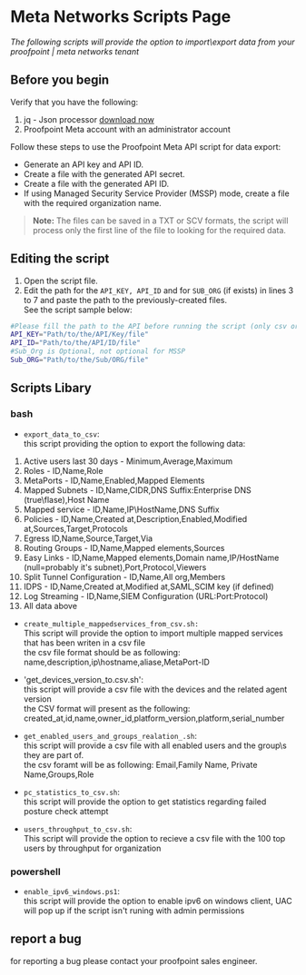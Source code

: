 # Meta Networks Scripts Page

*The following scripts will provide the option to import\export data from your proofpoint | meta networks tenant*

## Before you begin

Verify that you have the following:
1. jq - Json processor [download now]
2. Proofpoint Meta account with an administrator account

Follow these steps to use the Proofpoint Meta API script for data export:
* Generate an API key and API ID.
* Create a file with the generated API secret.
* Create a file with the generated API ID.
* If using Managed Security Service Provider (MSSP) mode, create a file with the required organization name.
> **Note:** The files can be saved in a TXT or SCV formats, the script will process only the first line of the file to looking for the required data.

## Editing the script

1. Open the script file.
2. Edit the path for the ```API_KEY, API_ID``` and for ```SUB_ORG``` (if exists) in lines 3 to 7 and paste the path to the previously-created files.<br/>
See the script sample below:
```bash
#Please fill the path to the API before running the script (only csv or txt file)
API_KEY="Path/to/the/API/Key/file"
API_ID="Path/to/the/API/ID/file"
#Sub_Org is Optional, not optional for MSSP
Sub_ORG="Path/to/the/Sub/ORG/file"
```

## Scripts Libary
### bash
- ```export_data_to_csv```:<br/>
this script providing the option to export the following data:<br/>
1. Active users last 30 days - Minimum,Average,Maximum<br/>
2. Roles - ID,Name,Role<br/>
3. MetaPorts - ID,Name,Enabled,Mapped Elements<br/>
4. Mapped Subnets - ID,Name,CIDR,DNS Suffix:Enterprise DNS (true\flase),Host Name<br/>
5. Mapped service - ID,Name,IP\HostName,DNS Suffix<br/>
6. Policies - ID,Name,Created at,Description,Enabled,Modified at,Sources,Target,Protocols<br/>
7. Egress ID,Name,Source,Target,Via<br/>
8. Routing Groups - ID,Name,Mapped elements,Sources<br/>
9. Easy Links - ID,Name,Mapped elements,Domain name,IP/HostName (null=probably it's subnet),Port,Protocol,Viewers<br/>
10. Split Tunnel Configuration - ID,Name,All org,Members<br/>
11. IDPS - ID,Name,Created at,Modified at,SAML,SCIM key (if defined)<br/>
12. Log Streaming - ID,Name,SIEM Configuration (URL:Port:Protocol)<br/>
13. All data above<br/>


- ```create_multiple_mappedservices_from_csv.sh:```<br/>
This script will provide the option to import multiple mapped services that has been writen in a csv file<br/>
the csv file format should be as following: name,description,ip\hostname,aliase,MetaPort-ID

- 'get_devices_version_to.csv.sh':<br/>
this script will provide a csv file with the devices and the related agent version<br/>
the CSV format will present as the following: created_at,id,name,owner_id,platform_version,platform,serial_number<br/>

- ```get_enabled_users_and_groups_realation_.sh```:<br/>
this script will provide a csv file with all enabled users and the group\s they are part of.<br/>
the csv foramt will be as following: Email,Family Name, Private Name,Groups,Role<br/>

- ```pc_statistics_to_csv.sh```:<br/>
this script will provide the option to get statistics regarding failed posture check attempt<br/>

- ```users_throughput_to_csv.sh```:<br/>
This script will provide the option to recieve a csv file with the 100 top users by throughput for organization<br/>

### powershell
- ```enable_ipv6_windows.ps1```:<br/>
this script will provide the option to enable ipv6 on windows client, UAC will pop up if the script isn't runing with admin permissions<br/>

## report a bug
for reporting a bug please contact your proofpoint sales engineer.<br/>

[download now]: https://stedolan.github.io/jq/download/

